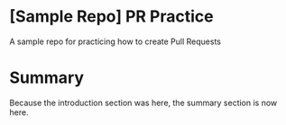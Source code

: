 # [Sample Repo] PR Practice
A sample repo for practicing how to create Pull Requests

# Summary
Because the introduction section was here, the summary section is now here.

